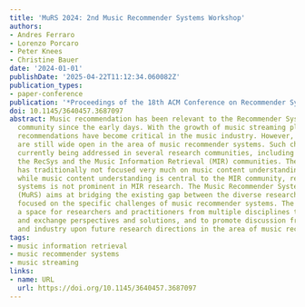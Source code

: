 ```yaml
---
title: 'MuRS 2024: 2nd Music Recommender Systems Workshop'
authors:
- Andres Ferraro
- Lorenzo Porcaro
- Peter Knees
- Christine Bauer
date: '2024-01-01'
publishDate: '2025-04-22T11:12:34.060082Z'
publication_types:
- paper-conference
publication: '*Proceedings of the 18th ACM Conference on Recommender Systems*'
doi: 10.1145/3640457.3687097
abstract: Music recommendation has been relevant to the Recommender Systems (RecSys)
  community since the early days. With the growth of music streaming platforms, algorithmic
  recommendations have become critical in the music industry. However, many challenges
  are still wide open in the area of music recommender systems. Such challenges are
  currently being addressed in several research communities, including and beyond
  the RecSys and the Music Information Retrieval (MIR) communities. The RecSys conference
  has traditionally not focused very much on music content understanding. In contrast,
  while music content understanding is central to the MIR community, research on recommender
  systems is not prominent in MIR research. The Music Recommender Systems Workshop
  (MuRS) aims at bridging the existing gap between the diverse research communities
  focused on the specific challenges of music recommender systems. The workshop provides
  a space for researchers and practitioners from multiple disciplines to jointly discuss
  and exchange perspectives and solutions, and to promote discussion from both academia
  and industry upon future research directions in the area of music recommender systems.
tags:
- music information retrieval
- music recommender systems
- music streaming
links:
- name: URL
  url: https://doi.org/10.1145/3640457.3687097
---
```

